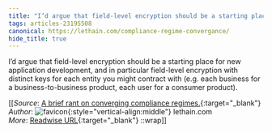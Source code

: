 ```yaml
---
title: "I’d argue that field-level encryption should be a starting place ..."
tags: articles-23195508
canonical: https://lethain.com/compliance-regime-convergance/
hide_title: true
---
```


I’d argue that field-level encryption should be a starting place for new application development, and in particular field-level encryption with distinct keys for each entity you might contract with (e.g. each business for a business-to-business product, each user for a consumer product).


[[_Source_: [A brief rant on converging compliance regimes.](https://lethain.com/compliance-regime-convergance/){:target="_blank"}<br>
_Author_: ![favicon](https://s2.googleusercontent.com/s2/favicons?domain=lethain.com){:style="vertical-align:middle"} lethain.com<br>
_More_: [Readwise URL](https://readwise.io/open/454836855){:target="_blank"}
::wrap]]